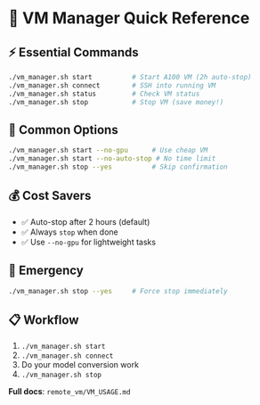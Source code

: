 # 🚀 VM Manager Quick Reference

## ⚡ Essential Commands
```bash
./vm_manager.sh start          # Start A100 VM (2h auto-stop)
./vm_manager.sh connect        # SSH into running VM  
./vm_manager.sh status         # Check VM status
./vm_manager.sh stop           # Stop VM (save money!)
```

## 🔧 Common Options
```bash
./vm_manager.sh start --no-gpu      # Use cheap VM
./vm_manager.sh start --no-auto-stop # No time limit
./vm_manager.sh stop --yes          # Skip confirmation
```

## 💰 Cost Savers
- ✅ Auto-stop after 2 hours (default)
- ✅ Always `stop` when done
- ✅ Use `--no-gpu` for lightweight tasks

## 🚨 Emergency
```bash
./vm_manager.sh stop --yes     # Force stop immediately
```

## 📋 Workflow
1. `./vm_manager.sh start` 
2. `./vm_manager.sh connect`
3. Do your model conversion work
4. `./vm_manager.sh stop`

**Full docs**: `remote_vm/VM_USAGE.md` 